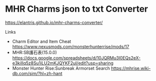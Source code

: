 # MHR Charms json to txt Converter
https://elantris.github.io/mhr-charms-converter/

Links
- Charm Editor and Item Cheat
  https://www.nexusmods.com/monsterhunterrise/mods/17
- MHR:SB護石表(15.0.0)
  https://docs.google.com/spreadsheets/d/10JQRMu3l0EQs2eX-e3kiIIq5z8Su1iLU2mKJQYKF2uI/edit?usp=sharing
- Monster Hunter Rise:Sunbreak Armorset Search
  https://mhrise.wiki-db.com/sim/?hl=zh-hant
